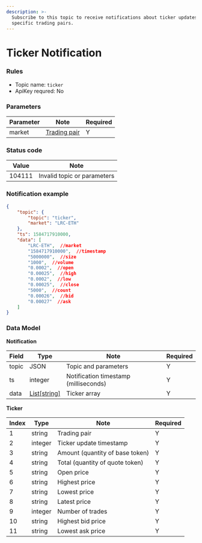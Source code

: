```yaml
---
description: >-
  Subscribe to this topic to receive notifications about ticker updates for
  specific trading pairs.
---
```


# Ticker Notification

### Rules

* Topic name: `ticker`
* ApiKey requred: No

### Parameters <a href="#parameters" id="parameters"></a>

<table><thead><tr><th>Parameter</th><th>Note</th><th data-hidden>Required</th></tr></thead><tbody><tr><td>market</td><td><a href="https://docs.loopring.io/en/dex_apis/getMarkets.html">Trading pair</a></td><td>Y</td></tr></tbody></table>

### Status code <a href="#status-code" id="status-code"></a>

| Value  | Note                        |
| ------ | --------------------------- |
| 104111 | Invalid topic or parameters |

### Notification example <a href="#notification-example" id="notification-example"></a>

```json
{
    "topic": {
        "topic": "ticker",
        "market": "LRC-ETH"
    },
    "ts": 1584717910000,
    "data": [
        "LRC-ETH",  //market
        "1584717910000",  //timestamp
        "5000000",  //size
        "1000",  //volume
        "0.0002",  //open
        "0.00025",  //high
        "0.0002",  //low
        "0.00025",  //close       
        "5000",  //count    
        "0.00026",  //bid
        "0.00027"  //ask
    ]
}
```



### Data Model <a href="#data-model" id="data-model"></a>

**Notification**

<table><thead><tr><th>Field</th><th>Type</th><th>Note</th><th data-hidden>Required</th></tr></thead><tbody><tr><td>topic</td><td>JSON</td><td>Topic and parameters</td><td>Y</td></tr><tr><td>ts</td><td>integer</td><td>Notification timestamp (milliseconds)</td><td>Y</td></tr><tr><td>data</td><td><a href="https://docs.loopring.io/en/websocket/ticker.html#ticker">List[string]</a></td><td>Ticker array</td><td>Y</td></tr></tbody></table>

**Ticker**

<table><thead><tr><th>Index</th><th>Type</th><th>Note</th><th data-hidden>Required</th></tr></thead><tbody><tr><td>1</td><td>string</td><td>Trading pair</td><td>Y</td></tr><tr><td>2</td><td>integer</td><td>Ticker update timestamp</td><td>Y</td></tr><tr><td>3</td><td>string</td><td>Amount (quantity of base token)</td><td>Y</td></tr><tr><td>4</td><td>string</td><td>Total (quantity of quote token)</td><td>Y</td></tr><tr><td>5</td><td>string</td><td>Open price</td><td>Y</td></tr><tr><td>6</td><td>string</td><td>Highest price</td><td>Y</td></tr><tr><td>7</td><td>string</td><td>Lowest price</td><td>Y</td></tr><tr><td>8</td><td>string</td><td>Latest price</td><td>Y</td></tr><tr><td>9</td><td>integer</td><td>Number of trades</td><td>Y</td></tr><tr><td>10</td><td>string</td><td>Highest bid price</td><td>Y</td></tr><tr><td>11</td><td>string</td><td>Lowest ask price</td><td>Y</td></tr></tbody></table>
